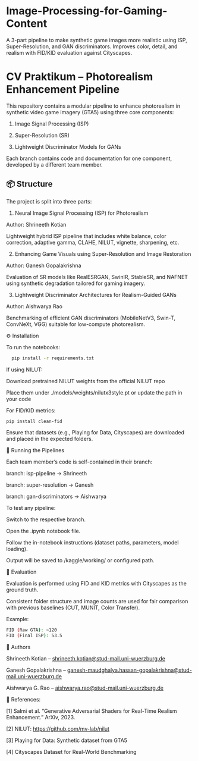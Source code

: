 # Image-Processing-for-Gaming-Content
A 3-part pipeline to make synthetic game images more realistic using ISP, Super-Resolution, and GAN discriminators. Improves color, detail, and realism with FID/KID evaluation against Cityscapes.

# CV Praktikum – Photorealism Enhancement Pipeline

This repository contains a modular pipeline to enhance photorealism in synthetic video game imagery (GTA5) using three core components:

1. Image Signal Processing (ISP)

2. Super-Resolution (SR)

3. Lightweight Discriminator Models for GANs

Each branch contains code and documentation for one component, developed by a different team member.

## 📦 Structure
The project is split into three parts:

1. Neural Image Signal Processing (ISP) for Photorealism

Author: Shrineeth Kotian

Lightweight hybrid ISP pipeline that includes white balance, color correction, adaptive gamma, CLAHE, NILUT, vignette, sharpening, etc.

2. Enhancing Game Visuals using Super-Resolution and Image Restoration

Author: Ganesh Gopalakrishna 

Evaluation of SR models like RealESRGAN, SwinIR, StableSR, and NAFNET using synthetic degradation tailored for gaming imagery.

3. Lightweight Discriminator Architectures for Realism-Guided GANs

Author: Aishwarya Rao 

Benchmarking of efficient GAN discriminators (MobileNetV3, Swin-T, ConvNeXt, VGG) suitable for low-compute photorealism.

⚙️ Installation

To run the notebooks:


```bash
  pip install -r requirements.txt
```

If using NILUT:

Download pretrained NILUT weights from the official NILUT repo

Place them under ./models/weights/nilutx3style.pt or update the path in your code

For FID/KID metrics:
```bash
pip install clean-fid
```

Ensure that datasets (e.g., Playing for Data, Cityscapes) are downloaded and placed in the expected folders.

🚀 Running the Pipelines

Each team member’s code is self-contained in their branch:

branch: isp-pipeline → Shrineeth

branch: super-resolution → Ganesh

branch: gan-discriminators → Aishwarya

To test any pipeline:

Switch to the respective branch.

Open the .ipynb notebook file.

Follow the in-notebook instructions (dataset paths, parameters, model loading).

Output will be saved to /kaggle/working/ or configured path.

🧪 Evaluation

Evaluation is performed using FID and KID metrics with Cityscapes as the ground truth.

Consistent folder structure and image counts are used for fair comparison with previous baselines (CUT, MUNIT, Color Transfer).

Example:

```bash
FID (Raw GTA): ~120
FID (Final ISP): 53.5
```

👥 Authors

Shrineeth Kotian – shrineeth.kotian@stud-mail.uni-wuerzburg.de

Ganesh Gopalakrishna – ganesh-maudghalya.hassan-gopalakrishna@stud-mail.uni-wuerzburg.de

Aishwarya G. Rao – aishwarya.rao@stud-mail.uni-wuerzburg.de

📄 References:

[1] Salmi et al. “Generative Adversarial Shaders for Real-Time Realism Enhancement.” ArXiv, 2023.

[2] NILUT: https://github.com/mv-lab/nilut

[3] Playing for Data: Synthetic dataset from GTA5

[4] Cityscapes Dataset for Real-World Benchmarking
